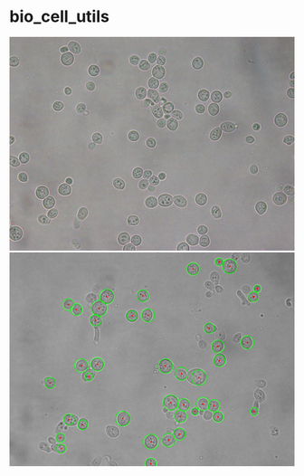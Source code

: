 # bio_cell_utils
![Input](/sample_images/2b.tif?raw=true?sanitize=true "Title")
![Result](/counted.png?raw=true "Cells Counted")
